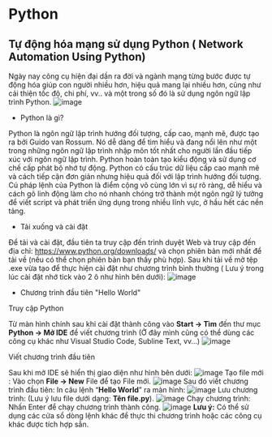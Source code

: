 # Python


## Tự động hóa mạng sử dụng Python ( Network Automation Using Python)

  Ngày nay công cụ hiện đại dần ra đời và ngành mạng từng bước được tự động hóa giúp con người nhiều hơn, hiệu quả mang lại nhiều hơn, cũng như cải thiện tốc độ, chi phí, vv.. và một trong số đó là sử dụng ngôn ngữ lập trình Python.
![image](https://user-images.githubusercontent.com/129259654/229399394-14bc30c6-8ebc-469c-82c4-858e3e95cc37.png)
  - Python là gì?
 
  Python là ngôn ngữ lập trình hướng đối tượng, cấp cao, mạnh mẽ, được tạo ra bởi Guido van Rossum. Nó dễ dàng để tìm hiểu và đang nổi lên như một trong những ngôn ngữ lập trình nhập môn tốt nhất cho người lần đầu tiếp xúc với ngôn ngữ lập trình. Python hoàn toàn tạo kiểu động và sử dụng cơ chế cấp phát bộ nhớ tự động. Python có cấu trúc dữ liệu cấp cao mạnh mẽ và cách tiếp cận đơn giản nhưng hiệu quả đối với lập trình hướng đối tượng. Cú pháp lệnh của Python là điểm cộng vô cùng lớn vì sự rõ ràng, dễ hiểu và cách gõ linh động làm cho nó nhanh chóng trở thành một ngôn ngữ lý tưởng để viết script và phát triển ứng dụng trong nhiều lĩnh vực, ở hầu hết các nền tảng.
  - Tải xuống và cài đặt

 Để tải và cài đặt, đầu tiên ta truy cập đến trình duyệt Web và truy cập đến địa chỉ: https://www.python.org/downloads/ và chọn phiên bản mới nhất để tải về (nếu có thể chọn phiên bản bạn thấy phù hợp). Sau khi tải về mở tệp .exe vừa tạo để thực hiện cài đặt như chương trình bình thường 
( Lưu ý trong lúc cài đặt nhớ tick vào 2 ô như hình bên dưới):
![image](https://user-images.githubusercontent.com/129259654/229400408-9758d862-3267-47df-b895-b2cfc6c66d57.png)
  - Chương trình đầu tiên "Hello World"
 
  Truy cập Python
  
  Từ màn hình chính sau khi cài đặt thành công vào **Start -> Tìm** đến thư mục **Python -> Mở IDE** để viết chương trình (Ở đây mình cũng có thể dùng các công cụ khác như Visual Studio Code, Subline Text, vv…)
 ![image](https://user-images.githubusercontent.com/129259654/229481002-6e9330c2-c5e0-45bb-99fe-24d94b39c101.png)
  
  Viết chương trình đầu tiên
  
  Sau khi mở IDE sẽ hiển thị giao diện như hình bên dưới:
![image](https://user-images.githubusercontent.com/129259654/229481101-7f9a386c-7b10-4228-9270-70fb75856aa1.png)
Tạo file mới : Vào chọn **File -> New** File để tạo File mới.
![image](https://user-images.githubusercontent.com/129259654/229481171-8587835d-7663-4cc6-b8e6-fb2ede7a17cc.png)
Sau đó viết chương trình đầu tiên: In câu lệnh “**Hello World**” ra màn hình:
![image](https://user-images.githubusercontent.com/129259654/229481234-6c4e54fe-f2b4-4c91-8093-27f180cc4f05.png)
Lưu chương trình: (Lưu ý lưu file dưới dạng: **Tên file.py**).
![image](https://user-images.githubusercontent.com/129259654/229481306-faf3f7e2-9c70-48e3-848d-436f189c76f7.png)
Chạy chương trình: Nhấn Enter để chạy chương trình thành công.
![image](https://user-images.githubusercontent.com/129259654/229481370-67b16c7d-2797-4282-8617-7fc0e552843f.png)
 **Lưu ý:** Có thể sử dụng các cửa sổ dòng lệnh khác để thực thi chương trình hoặc các công cụ khác được tích hợp sẳn.
